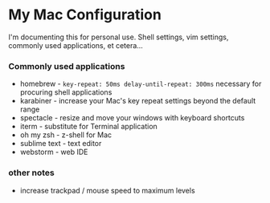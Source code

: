 # My Mac Configuration
I'm documenting this for personal use. Shell settings, vim settings, commonly used applications, et cetera...

### Commonly used applications
* homebrew - `key-repeat: 50ms delay-until-repeat: 300ms` necessary for procuring shell applications
* karabiner - increase your Mac's key repeat settings beyond the default range
* spectacle - resize and move your windows with keyboard shortcuts
* iterm - substitute for Terminal application
* oh my zsh - z-shell for Mac
* sublime text - text editor
* webstorm - web IDE

### other notes
* increase trackpad / mouse speed to maximum levels
